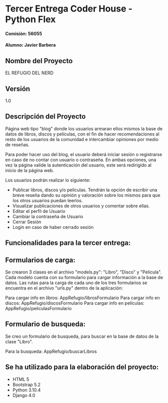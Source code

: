 # Tercer Entrega Coder House - Python Flex

#### Comisión: 56055

#### Alumno: Javier Barbera

## Nombre del Proyecto

EL REFUGIO DEL NERD

## Versión
1.0

## Descripción del Proyecto
Página web tipo "blog" donde los usuarios armaran ellos mismos la base de datos de libros, discos y películas, con el fin de hacer recomendaciones al resto de los usuarios de la comunidad e intercambiar opiniones por medio de reseñas.

Para poder hacer uso del blog, el usuario deberá iniciar sesión o registrarse en caso de no contar con usuario o contraseña. En ambas opciones, una vez la página valide la autenticación del usuario, este será redirigido al inicio de la página web.

Los usuarios podrán realizar lo siguiente:
- Publicar libros, discos y/o películas. Tendrán la opción de escribir una breve reseña dando su opinión y valoración sobre los mismos para que los otros usuarios puedan leerlos.
- Visualizar publicaciones de otros usuarios y comentar sobre ellas.
- Editar el perfil de Usuario
- Cambiar la contraseña de Usuario
- Cerrar Sesión
- Login en caso de haber cerrado sesión

## Funcionalidades para la tercer entrega:

## Formularios de carga:
Se crearon 3 clases en el archivo "models.py": "Libro", "Disco" y "Pelicula".
Cada modelo cuenta con su formulario para cargar información a la base de datos. Las rutas para la carga de cada uno de los tres formularios se encuentra en el archivo "urls.py" dentro de la aplicación:

Para cargar info en libros: AppRefugio/librosFormulario
Para cargar info en discos: AppRefugio/discosFormulario
Para cargar info en películas: AppRefugio/peliculasFormulario

## Formulario de busqueda:
Se creo un formulario de busqueda, para buscar en la base de datos de la clase "Libro".

Para la busqueda: AppRefugio/buscarLibros

## Se ha utilizado para la elaboración del proyecto:
- HTML 5
- Bootstrap 5.2
- Python 3.10.4
- Django 4.0